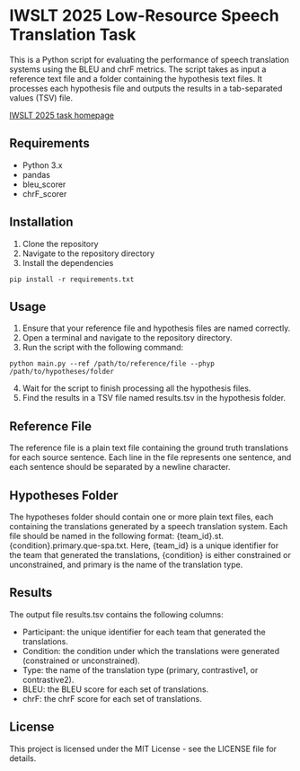
# IWSLT 2025 Low-Resource Speech Translation Task 

This is a Python script for evaluating the performance of speech translation systems using the BLEU and chrF metrics. The script takes as input a reference text file and a folder containing the hypothesis text files. It processes each hypothesis file and outputs the results in a tab-separated values (TSV) file.


<a href="https://iwslt.org/2025/low-resource">IWSLT 2025 task homepage</a>


## Requirements

- Python 3.x
- pandas
- bleu_scorer
- chrF_scorer

## Installation

1. Clone the repository
2. Navigate to the repository directory
3. Install the dependencies

```
pip install -r requirements.txt
```

## Usage

1. Ensure that your reference file and hypothesis files are named correctly.
2. Open a terminal and navigate to the repository directory.
3. Run the script with the following command:

```
python main.py --ref /path/to/reference/file --phyp /path/to/hypotheses/folder
```

4. Wait for the script to finish processing all the hypothesis files.
5. Find the results in a TSV file named results.tsv in the hypothesis folder.


## Reference File

The reference file is a plain text file containing the ground truth translations for each source sentence. Each line in the file represents one sentence, and each sentence should be separated by a newline character.

## Hypotheses Folder

The hypotheses folder should contain one or more plain text files, each containing the translations generated by a speech translation system. Each file should be named in the following format: {team_id}.st.{condition}.primary.que-spa.txt. Here, {team_id} is a unique identifier for the team that generated the translations, {condition} is either constrained or unconstrained, and primary is the name of the translation type.

## Results

The output file results.tsv contains the following columns:

- Participant: the unique identifier for each team that generated the translations.
- Condition: the condition under which the translations were generated (constrained or unconstrained).
- Type: the name of the translation type (primary, contrastive1, or contrastive2).
- BLEU: the BLEU score for each set of translations.
- chrF: the chrF score for each set of translations. 

## License

This project is licensed under the MIT License - see the LICENSE file for details.
